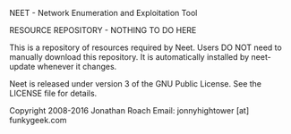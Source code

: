 NEET - Network Enumeration and Exploitation Tool

RESOURCE REPOSITORY - NOTHING TO DO HERE

This is a repository of resources required by Neet. Users DO NOT need
to manually download this repository. It is automatically installed
by neet-update whenever it changes.

Neet is released under version 3 of the GNU Public License. See the LICENSE file for details.

Copyright 2008-2016 Jonathan Roach
Email: jonnyhightower [at] funkygeek.com


